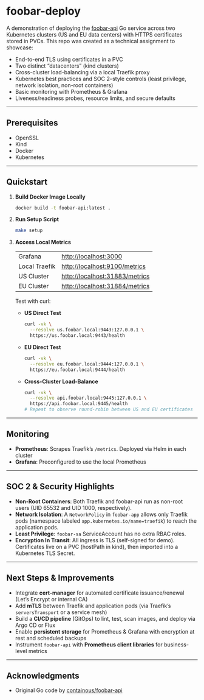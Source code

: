 # foobar-deploy

A demonstration of deploying the [foobar-api](https://github.com/containous/foobar-api) Go service across two Kubernetes clusters (US and EU data centers) with HTTPS certificates stored in PVCs. This repo was created as a technical assignment to showcase:

- End-to-end TLS using certificates in a PVC
- Two distinct “datacenters” (kind clusters)
- Cross-cluster load-balancing via a local Traefik proxy
- Kubernetes best practices and SOC 2–style controls (least privilege, network isolation, non-root containers)
- Basic monitoring with Prometheus & Grafana
- Liveness/readiness probes, resource limits, and secure defaults

---

## Prerequisites

- OpenSSL
- Kind
- Docker
- Kubernetes

---

## Quickstart

1. **Build Docker Image Locally**

   ```bash
   docker build -t foobar-api:latest .
   ```

2. **Run Setup Script**

   ```bash
   make setup
   ```

3. **Access Local Metrics**

   |               |                                                                  |
   | ------------- | ---------------------------------------------------------------- |
   | Grafana       | [http://localhost:3000](http://localhost:3000)                   |
   | Local Traefik | [http://localhost:9100/metrics](http://localhost:9100/metrics)   |
   | US Cluster    | [http://localhost:31883/metrics](http://localhost:31883/metrics) |
   | EU Cluster    | [http://localhost:31884/metrics](http://localhost:31884/metrics) |

   Test with curl:

   - **US Direct Test**

     ```bash
     curl -vk \
       --resolve us.foobar.local:9443:127.0.0.1 \
       https://us.foobar.local:9443/health
     ```

   - **EU Direct Test**

     ```bash
     curl -vk \
       --resolve eu.foobar.local:9444:127.0.0.1 \
       https://eu.foobar.local:9444/health
     ```

   - **Cross-Cluster Load-Balance**

     ```bash
     curl -vk \
       --resolve api.foobar.local:9445:127.0.0.1 \
       https://api.foobar.local:9445/health
     # Repeat to observe round-robin between US and EU certificates
     ```

---

## Monitoring

- **Prometheus**: Scrapes Traefik’s `/metrics`. Deployed via Helm in each cluster
- **Grafana**: Preconfigured to use the local Prometheus

---

## SOC 2 & Security Highlights

- **Non-Root Containers**: Both Traefik and foobar-api run as non-root users (UID 65532 and UID 1000, respectively).
- **Network Isolation**: A `NetworkPolicy` in `foobar-app` allows only Traefik pods (namespace labeled `app.kubernetes.io/name=traefik`) to reach the application pods.
- **Least Privilege**: `foobar-sa` ServiceAccount has no extra RBAC roles.
- **Encryption In Transit**: All ingress is TLS (self-signed for demo). Certificates live on a PVC (hostPath in kind), then imported into a Kubernetes TLS Secret.

---

## Next Steps & Improvements

- Integrate **cert-manager** for automated certificate issuance/renewal (Let’s Encrypt or internal CA)
- Add **mTLS** between Traefik and application pods (via Traefik’s `serversTransport` or a service mesh)
- Build a **CI/CD pipeline** (GitOps) to lint, test, scan images, and deploy via Argo CD or Flux
- Enable **persistent storage** for Prometheus & Grafana with encryption at rest and scheduled backups
- Instrument `foobar-api` with **Prometheus client libraries** for business-level metrics

---

## Acknowledgments

- Original Go code by [containous/foobar-api](https://github.com/containous/foobar-api)
